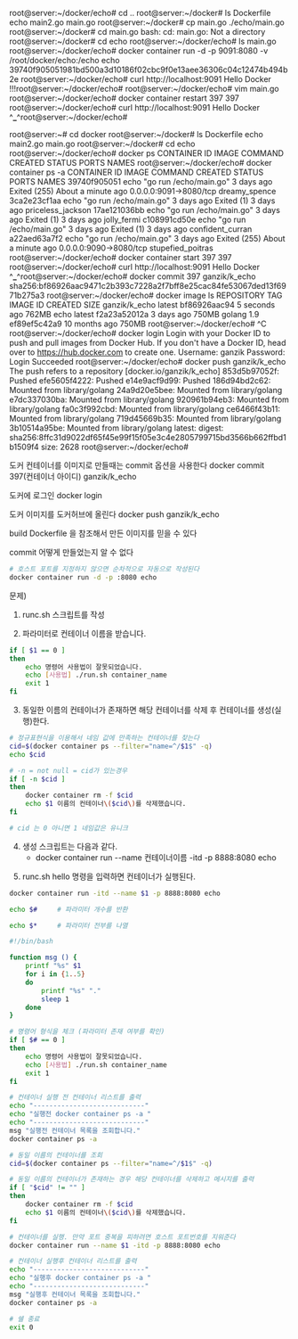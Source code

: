 root@server:~/docker/echo# cd ..
root@server:~/docker# ls
Dockerfile echo main2.go main.go
root@server:~/docker# cp main.go ./echo/main.go
root@server:~/docker# cd main.go
bash: cd: main.go: Not a directory
root@server:~/docker# cd echo
root@server:~/docker/echo# ls
main.go
root@server:~/docker/echo# docker container run -d -p 9091:8080 -v /root/docker/echo:/echo echo
39740f905051981bd500a3d10186f02cbc9f0e13aee36306c04c12474b494b2e
root@server:~/docker/echo# curl http://localhost:9091
Hello Docker !!!root@server:~/docker/echo#
root@server:~/docker/echo# vim main.go
root@server:~/docker/echo# docker container restart 397
397
root@server:~/docker/echo# curl http://localhost:9091
Hello Docker ^**\_**^root@server:~/docker/echo#

root@server:~# cd docker
root@server:~/docker# ls
Dockerfile echo main2.go main.go
root@server:~/docker# cd echo
root@server:~/docker/echo# docker ps
CONTAINER ID IMAGE COMMAND CREATED STATUS PORTS NAMES
root@server:~/docker/echo# docker container ps -a
CONTAINER ID IMAGE COMMAND CREATED STATUS PORTS NAMES
39740f905051 echo "go run /echo/main.go" 3 days ago Exited (255) About a minute ago 0.0.0.0:9091->8080/tcp dreamy_spence
3ca2e23cf1aa echo "go run /echo/main.go" 3 days ago Exited (1) 3 days ago priceless_jackson
17ae121036bb echo "go run /echo/main.go" 3 days ago Exited (1) 3 days ago jolly_fermi
c108991cd50e echo "go run /echo/main.go" 3 days ago Exited (1) 3 days ago confident_curran
a22aed63a7f2 echo "go run /echo/main.go" 3 days ago Exited (255) About a minute ago 0.0.0.0:9090->8080/tcp stupefied_poitras
root@server:~/docker/echo# docker container start 397
397
root@server:~/docker/echo# curl http://localhost:9091
Hello Docker ^**\_**^root@server:~/docker/echo# docker commit 397 ganzik/k_echo
sha256:bf86926aac9471c2b393c7228a2f7bff8e25cac84fe53067ded13f6971b275a3
root@server:~/docker/echo# docker image ls
REPOSITORY TAG IMAGE ID CREATED SIZE
ganzik/k_echo latest bf86926aac94 5 seconds ago 762MB
echo latest f2a23a52012a 3 days ago 750MB
golang 1.9 ef89ef5c42a9 10 months ago 750MB
root@server:~/docker/echo# ^C
root@server:~/docker/echo# docker login
Login with your Docker ID to push and pull images from Docker Hub. If you don't have a Docker ID, head over to https://hub.docker.com to create one.
Username: ganzik
Password:
Login Succeeded
root@server:~/docker/echo# docker push ganzik/k_echo
The push refers to a repository [docker.io/ganzik/k_echo]
853d5b97052f: Pushed
efe5605f4222: Pushed
e14e9acf9d99: Pushed
186d94bd2c62: Mounted from library/golang
24a9d20e5bee: Mounted from library/golang
e7dc337030ba: Mounted from library/golang
920961b94eb3: Mounted from library/golang
fa0c3f992cbd: Mounted from library/golang
ce6466f43b11: Mounted from library/golang
719d45669b35: Mounted from library/golang
3b10514a95be: Mounted from library/golang
latest: digest: sha256:8ffc31d9022df65f45e99f15f05e3c4e2805799715bd3566b662ffbd1b1509f4 size: 2628
root@server:~/docker/echo#

도커 컨테이너를 이미지로 만들때는 commit 옵션을 사용한다
docker commit 397(컨테이너 아이디) ganzik/k_echo

도커에 로그인
docker login

도커 이미지를 도커허브에 올린다
docker push ganzik/k_echo

build
Dockerfile 을 참조해서 만든 이미지를 믿을 수 있다

commit
어떻게 만들었는지 알 수 없다

```bash
# 호스트 포트를 지정하지 않으면 순차적으로 자동으로 작성된다
docker container run -d -p :8080 echo
```

문제)

1. runc.sh 스크립트를 작성

2. 파라미터로 컨테이너 이름을 받습니다.

```bash
if [ $1 == 0 ]
then
    echo 명령어 사용법이 잘못되었습니다.
    echo [사용법] ./run.sh container_name
    exit 1
fi
```

3. 동일한 이름의 컨테이너가 존재하면 해당 컨테이너를 삭제 후 컨테이너를 생성(실행)한다.

```bash
# 정규표현식을 이용해서 네임 값에 만족하는 컨테이너를 찾는다
cid=$(docker container ps --filter="name=^/$1$" -q)
echo $cid

# -n = not null = cid가 있는경우
if [ -n $cid ]
then
    docker container rm -f $cid
    echo $1 이름의 컨테이너\($cid\)를 삭제했습니다.
fi

# cid 는 0 아니면 1 네임값은 유니크


```

4. 생성 스크립트는 다음과 같다.
   - docker container run --name 컨테이너이름 -itd -p 8888:8080 echo

5) runc.sh hello 명령을 입력하면 컨테이너가 실행된다.

```bash
docker container run -itd --name $1 -p 8888:8080 echo
```

```bash
echo $#     # 파라미터 개수를 반환

echo $*     # 파라미터 전부를 나열
```

```bash
#!/bin/bash

function msg () {
	printf "%s" $1
	for i in {1..5}
	do
		printf "%s" "."
		sleep 1
	done
}

# 명령어 형식을 체크 (파라미터 존재 여부를 확인)
if [ $# == 0 ]
then
	echo 명령어 사용법이 잘못되었습니다.
	echo [사용법] ./run.sh container_name
	exit 1
fi

# 컨테이너 실행 전 컨테이너 리스트를 출력
echo "----------------------------"
echo "실행전 docker container ps -a "
echo "----------------------------"
msg "실행전 컨테이너 목록을 조회합니다."
docker container ps -a

# 동일 이름의 컨테이너를 조회
cid=$(docker container ps --filter="name=^/$1$" -q)

# 동일 이름의 컨테이너가 존재하는 경우 해당 컨테이너를 삭제하고 메시지를 출력
if [ "$cid" != "" ]
then
	docker container rm -f $cid
	echo $1 이름의 컨테이너\($cid\)를 삭제했습니다.
fi

# 컨테이너를 실행. 만약 포트 중복을 피하려면 호스트 포트번호를 지워준다
docker container run --name $1 -itd -p 8888:8080 echo

# 컨테이너 실행후 컨테이너 리스트를 출력
echo "----------------------------"
echo "실행후 docker container ps -a "
echo "----------------------------"
msg "실행후 컨테이너 목록을 조회합니다."
docker container ps -a

# 쉘 종료
exit 0

```

